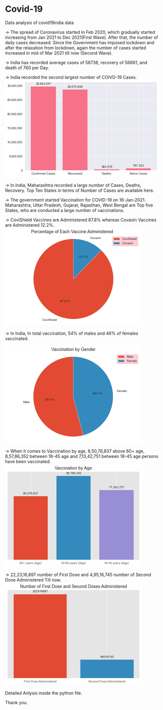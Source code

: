 # Covid-19
Data analysis of covid19india data

->	The spread of Coronavirus started in Feb 2020, which gradually started increasing from Jan 2021 to Dec 2021(First Wave). After that, the number of daily cases decreased. Since the Government has imposed lockdown and after the relaxation from lockdown, again the number of cases started increased in mid of Mar 2021 till now (Second Wave). 


->	India has recorded average cases of 58738, recovery of 56661, and death of 760 per Day.

->	India recorded the second largest number of COIVD-19 Cases.
![Image alt text](images/total.png?raw=true)

->	In India, Maharashtra recorded a large number of Cases, Deaths, Recovery. Top Ten States in terms of Number of Cases are available here.

->	The government started Vaccination for COVID-19 on 16-Jan-2021. Maharashtra, Uttar Pradesh, Gujarat, Rajasthan, West Bengal are Top five States, who are conducted a large number of vaccinations.

-> CoviShield Vaccines are Administered 87.8% whereas Covaxin Vaccines are Administered 12.2%.
![Image alt text](images/per_vac.png?raw=true)

->	In India, In total vaccination, 54% of males and 46% of females vaccinated.

![Image alt text](images/vac_gen.png?raw=true)

->	When it comes to Vaccination by age, 6,50,76,837 above 60+ age, 8,57,86,352 between 18-45 age and 7,13,42,751 between 18-45 age persons have been vaccinated.
![Image alt text](images/vac_age.png?raw=true)

->	22,23,16,897 number of  First Dose and 4,95,16,745 number of Second Dose Administered Till now.
![Image alt text](images/vac_12.png?raw=true)


 Detailed Anlysis inside the python file.
 
 Thank you.



